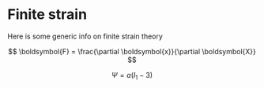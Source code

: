 # Finite strain

Here is some generic info on finite strain theory

$$
    \boldsymbol{F} = \frac{\partial \boldsymbol{x}}{\partial \boldsymbol{X}} 
$$

$$
    \Psi = a(I_{1}-3)
$$

